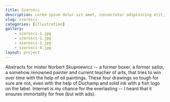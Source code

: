 ```yaml
---
title: Szarości
description: Lorem ipsum dolor sit amet, consectetur adipisicing elit, sed do eiusmod tempor incididunt ut labore et dolore magna aliqua.
slug: szarosci
categories: [illustration]
gallery:
    - szarosci-1.jpg
    - szarosci-2.jpg
    - szarosci-3.jpg
    - szarosci-4.jpg
layout: project
---
```


Abstracts for mister Norbert Skupniewicz -- a former boxer, a former sailor, a somehow renowned painter and current teacher of arts, that tries to win over time with the help of oil paintings. These four drawings so tough for sure are not, even with the help of Duchamp and solid ink with a fish logo on the label. Internet is my chance for the everlasting -- I heard that it ensures immortality for free (but with ads).
